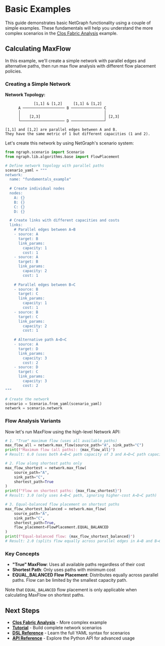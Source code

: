 # Basic Examples

This guide demonstrates basic NetGraph functionality using a couple of simple examples. These fundamentals will help you understand the more complex scenarios in the [Clos Fabric Analysis](clos-fabric.md) example.

## Calculating MaxFlow

In this example, we'll create a simple network with parallel edges and alternative paths, then run max flow analysis with different flow placement policies.

### Creating a Simple Network

**Network Topology:**
```
             [1,1] & [1,2]     [1,1] & [1,2]
      A ─────────────────── B ────────────── C
      │                                      │
      │    [2,3]                             │ [2,3]
      └──────────────────── D ───────────────┘

[1,1] and [1,2] are parallel edges between A and B.
They have the same metric of 1 but different capacities (1 and 2).
```

Let's create this network by using NetGraph's scenario system:

```python
from ngraph.scenario import Scenario
from ngraph.lib.algorithms.base import FlowPlacement

# Define network topology with parallel paths
scenario_yaml = """
network:
  name: "fundamentals_example"
  
  # Create individual nodes
  nodes:
    A: {}
    B: {}
    C: {}
    D: {}

  # Create links with different capacities and costs
  links:
    # Parallel edges between A→B
    - source: A
      target: B
      link_params:
        capacity: 1
        cost: 1
    - source: A
      target: B
      link_params:
        capacity: 2
        cost: 1
    
    # Parallel edges between B→C  
    - source: B
      target: C
      link_params:
        capacity: 1
        cost: 1
    - source: B
      target: C
      link_params:
        capacity: 2
        cost: 1
    
    # Alternative path A→D→C
    - source: A
      target: D
      link_params:
        capacity: 3
        cost: 2
    - source: D
      target: C
      link_params:
        capacity: 3
        cost: 2
"""

# Create the network
scenario = Scenario.from_yaml(scenario_yaml)
network = scenario.network
```

### Flow Analysis Variants

Now let's run MaxFlow using the high-level Network API:

```python
# 1. "True" maximum flow (uses all available paths)
max_flow_all = network.max_flow(source_path="A", sink_path="C")
print(f"Maximum flow (all paths): {max_flow_all}")
# Result: 6.0 (uses both A→B→C path capacity of 3 and A→D→C path capacity of 3)

# 2. Flow along shortest paths only
max_flow_shortest = network.max_flow(
    source_path="A",
    sink_path="C",
    shortest_path=True
)
print(f"Flow on shortest paths: {max_flow_shortest}")
# Result: 3.0 (only uses A→B→C path, ignoring higher-cost A→D→C path)

# 3. Equal-balanced flow placement on shortest paths
max_flow_shortest_balanced = network.max_flow(
    source_path="A", 
    sink_path="C", 
    shortest_path=True, 
    flow_placement=FlowPlacement.EQUAL_BALANCED
)
print(f"Equal-balanced flow: {max_flow_shortest_balanced}")
# Result: 2.0 (splits flow equally across parallel edges in A→B and B→C)
```

### Key Concepts

- **"True" MaxFlow**: Uses all available paths regardless of their cost
- **Shortest Path**: Only uses paths with minimum cost
- **EQUAL_BALANCED Flow Placement**: Distributes equally across parallel paths. Flow can be limited by the smallest capacity path.

Note that `EQUAL_BALANCED` flow placement is only applicable when calculating MaxFlow on shortest paths.

## Next Steps

- **[Clos Fabric Analysis](clos-fabric.md)** - More complex example
- **[Tutorial](../getting-started/tutorial.md)** - Build complete network scenarios
- **[DSL Reference](../reference/dsl.md)** - Learn the full YAML syntax for scenarios
- **[API Reference](../reference/api.md)** - Explore the Python API for advanced usage
